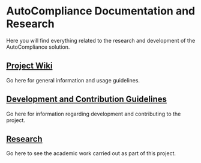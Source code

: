 # AutoCompliance Documentation and Research
Here you will find everything related to the research and development of the 
AutoCompliance solution.
## [Project Wiki](wiki/wiki.md)
Go here for general information and usage guidelines.

## [Development and Contribution Guidelines](guidelines/guidelines.md)
Go here for information regarding development and contributing to the project.

## [Research](research/research.md)
Go here to see the academic work carried out as part of this project.